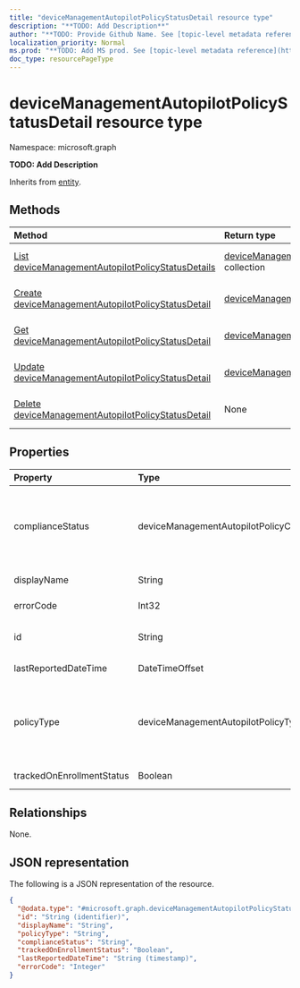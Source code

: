 ```yaml
---
title: "deviceManagementAutopilotPolicyStatusDetail resource type"
description: "**TODO: Add Description**"
author: "**TODO: Provide Github Name. See [topic-level metadata reference](https://msgo.azurewebsites.net/add/document/guidelines/metadata.html#topic-level-metadata)**"
localization_priority: Normal
ms.prod: "**TODO: Add MS prod. See [topic-level metadata reference](https://msgo.azurewebsites.net/add/document/guidelines/metadata.html#topic-level-metadata)**"
doc_type: resourcePageType
---
```


# deviceManagementAutopilotPolicyStatusDetail resource type

Namespace: microsoft.graph

**TODO: Add Description**


Inherits from [entity](../resources/entity.md).

## Methods
|Method|Return type|Description|
|:---|:---|:---|
|[List deviceManagementAutopilotPolicyStatusDetails](../api/intune-devicemanagementautopilotpolicystatusdetail-list.md)|[deviceManagementAutopilotPolicyStatusDetail](../resources/intune-devicemanagementautopilotpolicystatusdetail.md) collection|Get a list of the [deviceManagementAutopilotPolicyStatusDetail](../resources/devicemanagementautopilotpolicystatusdetail.md) objects and their properties.|
|[Create deviceManagementAutopilotPolicyStatusDetail](../api/intune-devicemanagementautopilotpolicystatusdetail-create.md)|[deviceManagementAutopilotPolicyStatusDetail](../resources/intune-devicemanagementautopilotpolicystatusdetail.md)|Create a new [deviceManagementAutopilotPolicyStatusDetail](../resources/intune-devicemanagementautopilotpolicystatusdetail.md) object.|
|[Get deviceManagementAutopilotPolicyStatusDetail](../api/intune-devicemanagementautopilotpolicystatusdetail-get.md)|[deviceManagementAutopilotPolicyStatusDetail](../resources/intune-devicemanagementautopilotpolicystatusdetail.md)|Read the properties and relationships of a [deviceManagementAutopilotPolicyStatusDetail](../resources/intune-devicemanagementautopilotpolicystatusdetail.md) object.|
|[Update deviceManagementAutopilotPolicyStatusDetail](../api/intune-devicemanagementautopilotpolicystatusdetail-update.md)|[deviceManagementAutopilotPolicyStatusDetail](../resources/intune-devicemanagementautopilotpolicystatusdetail.md)|Update the properties of a [deviceManagementAutopilotPolicyStatusDetail](../resources/intune-devicemanagementautopilotpolicystatusdetail.md) object.|
|[Delete deviceManagementAutopilotPolicyStatusDetail](../api/intune-devicemanagementautopilotpolicystatusdetail-delete.md)|None|Deletes a [deviceManagementAutopilotPolicyStatusDetail](../resources/intune-devicemanagementautopilotpolicystatusdetail.md) object.|

## Properties
|Property|Type|Description|
|:---|:---|:---|
|complianceStatus|deviceManagementAutopilotPolicyComplianceStatus|**TODO: Add Description**. Possible values are: `unknown`, `compliant`, `installed`, `notCompliant`, `notInstalled`, `error`.|
|displayName|String|**TODO: Add Description**|
|errorCode|Int32|**TODO: Add Description**|
|id|String|**TODO: Add Description** Inherited from [entity](../resources/entity.md)|
|lastReportedDateTime|DateTimeOffset|**TODO: Add Description**|
|policyType|deviceManagementAutopilotPolicyType|**TODO: Add Description**. Possible values are: `unknown`, `application`, `appModel`, `configurationPolicy`.|
|trackedOnEnrollmentStatus|Boolean|**TODO: Add Description**|

## Relationships
None.

## JSON representation
The following is a JSON representation of the resource.
<!-- {
  "blockType": "resource",
  "keyProperty": "id",
  "@odata.type": "microsoft.graph.deviceManagementAutopilotPolicyStatusDetail",
  "baseType": "microsoft.graph.entity",
  "openType": false
}
-->
``` json
{
  "@odata.type": "#microsoft.graph.deviceManagementAutopilotPolicyStatusDetail",
  "id": "String (identifier)",
  "displayName": "String",
  "policyType": "String",
  "complianceStatus": "String",
  "trackedOnEnrollmentStatus": "Boolean",
  "lastReportedDateTime": "String (timestamp)",
  "errorCode": "Integer"
}
```

